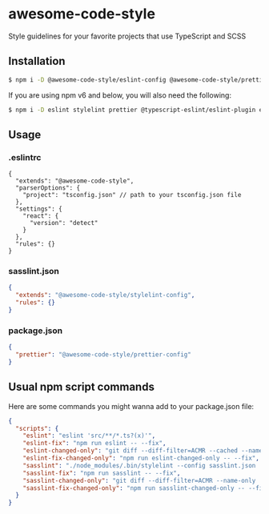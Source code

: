 # awesome-code-style

Style guidelines for your favorite projects that use TypeScript and SCSS

## Installation

```sh
$ npm i -D @awesome-code-style/eslint-config @awesome-code-style/prettier-config @awesome-code-style/stylelint-config
```

If you are using npm v6 and below, you will also need the following:

```sh
$ npm i -D eslint stylelint prettier @typescript-eslint/eslint-plugin eslint-config-prettier eslint-plugin-header eslint-plugin-import eslint-plugin-react eslint-plugin-react-hooks eslint-plugin-simple-import-sort eslint-plugin-unicorn
```

## Usage

### .eslintrc

```jsonc
{
  "extends": "@awesome-code-style",
  "parserOptions": {
    "project": "tsconfig.json" // path to your tsconfig.json file
  },
  "settings": {
    "react": {
      "version": "detect"
    }
  },
  "rules": {}
}
```

### sasslint.json

```json
{
  "extends": "@awesome-code-style/stylelint-config",
  "rules": {}
}
```

### package.json

```json
{
  "prettier": "@awesome-code-style/prettier-config"
}
```

## Usual npm script commands

Here are some commands you might wanna add to your package.json file:

```json
{
  "scripts": {
    "eslint": "eslint 'src/**/*.ts?(x)'",
    "eslint-fix": "npm run eslint -- --fix",
    "eslint-changed-only": "git diff --diff-filter=ACMR --cached --name-only | grep -E \\.tsx\\?$ | xargs ./node_modules/.bin/eslint",
    "eslint-fix-changed-only": "npm run eslint-changed-only -- --fix",
    "sasslint": "./node_modules/.bin/stylelint --config sasslint.json 'src/**/*.scss'",
    "sasslint-fix": "npm run sasslint -- --fix",
    "sasslint-changed-only": "git diff --diff-filter=ACMR --name-only | grep -E \\.scss$ | xargs ./node_modules/.bin/stylelint --config sasslint.json",
    "sasslint-fix-changed-only": "npm run sasslint-changed-only -- --fix"
  }
}
```
